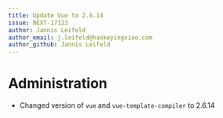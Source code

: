 ```yaml
---
title: Update Vue to 2.6.14
issue: NEXT-17123
author: Jannis Leifeld
author_email: j.leifeld@haokeyingxiao.com 
author_github: Jannis Leifeld
---
```

# Administration
* Changed version of `vue` and `vue-template-compiler` to 2.6.14

